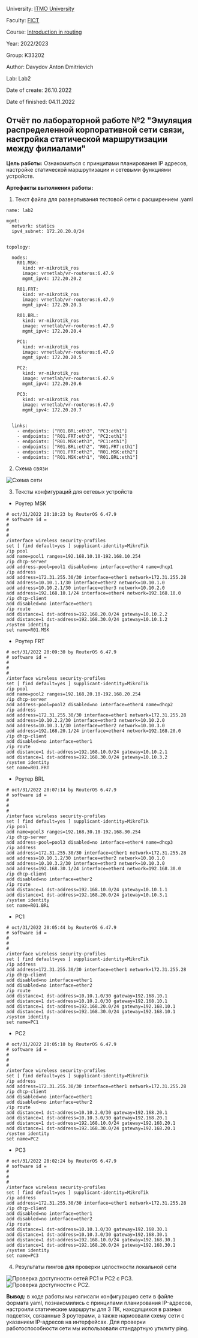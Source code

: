University: [ITMO University](https://itmo.ru/ru/)

Faculty: [FICT](https://fict.itmo.ru)

Course: [Introduction in routing](https://github.com/itmo-ict-faculty/introduction-in-routing)

Year: 2022/2023

Group: K33202

Author: Davydov Anton Dmitrievich

Lab: Lab2

Date of create: 26.10.2022

Date of finished: 04.11.2022

## Отчёт по лабораторной работе №2 "Эмуляция распределенной корпоративной сети связи, настройка статической маршрутизации между филиалами"

**Цель работы:** Ознакомиться с принципами планирования IP адресов, настройке статической маршрутизации и сетевыми функциями устройств.

**Артефакты выполнения работы:**

1. Текст файла для развертывания тестовой сети с расширением .yaml

```
name: lab2

mgmt: 
  network: statics
  ipv4_subnet: 172.20.20.0/24


topology:

  nodes:
    R01.MSK:
      kind: vr-mikrotik_ros
      image: vrnetlab/vr-routeros:6.47.9
      mgmt_ipv4: 172.20.20.2

    R01.FRT:
      kind: vr-mikrotik_ros
      image: vrnetlab/vr-routeros:6.47.9
      mgmt_ipv4: 172.20.20.3

    R01.BRL:
      kind: vr-mikrotik_ros
      image: vrnetlab/vr-routeros:6.47.9
      mgmt_ipv4: 172.20.20.4

    PC1:
      kind: vr-mikrotik_ros
      image: vrnetlab/vr-routeros:6.47.9
      mgmt_ipv4: 172.20.20.5

    PC2:
      kind: vr-mikrotik_ros
      image: vrnetlab/vr-routeros:6.47.9
      mgmt_ipv4: 172.20.20.6

    PC3:
      kind: vr-mikrotik_ros
      image: vrnetlab/vr-routeros:6.47.9
      mgmt_ipv4: 172.20.20.7


  links:
    - endpoints: ["R01.BRL:eth3", "PC3:eth1"]
    - endpoints: ["R01.FRT:eth3", "PC2:eth1"]
    - endpoints: ["R01.MSK:eth3", "PC1:eth1"]
    - endpoints: ["R01.BRL:eth2", "R01.FRT:eth1"]
    - endpoints: ["R01.FRT:eth2", "R01.MSK:eth2"]
    - endpoints: ["R01.MSK:eth1", "R01.BRL:eth1"]

```

2. Схема связи

![](https://github.com/Antoshik143/2022_2023-introduction_in_routing-k33202-davydov_a_d/blob/main/lab2/draw.png "Схема сети")

3. Тексты конфигураций для сетевых устройств

* Роутер MSK

```
# oct/31/2022 20:10:23 by RouterOS 6.47.9
# software id = 
#
#
#
/interface wireless security-profiles
set [ find default=yes ] supplicant-identity=MikroTik
/ip pool
add name=pool1 ranges=192.168.10.10-192.168.10.254
/ip dhcp-server
add address-pool=pool1 disabled=no interface=ether4 name=dhcp1
/ip address
add address=172.31.255.30/30 interface=ether1 network=172.31.255.28
add address=10.10.1.1/30 interface=ether2 network=10.10.1.0
add address=10.10.2.1/30 interface=ether3 network=10.10.2.0
add address=192.168.10.1/24 interface=ether4 network=192.168.10.0
/ip dhcp-client
add disabled=no interface=ether1
/ip route
add distance=1 dst-address=192.168.20.0/24 gateway=10.10.2.2
add distance=1 dst-address=192.168.30.0/24 gateway=10.10.1.2
/system identity
set name=R01.MSK
```

* Роутер FRT

```
# oct/31/2022 20:09:30 by RouterOS 6.47.9
# software id = 
#
#
#
/interface wireless security-profiles
set [ find default=yes ] supplicant-identity=MikroTik
/ip pool
add name=pool2 ranges=192.168.20.10-192.168.20.254
/ip dhcp-server
add address-pool=pool2 disabled=no interface=ether4 name=dhcp2
/ip address
add address=172.31.255.30/30 interface=ether1 network=172.31.255.28
add address=10.10.2.2/30 interface=ether3 network=10.10.2.0
add address=10.10.3.1/30 interface=ether2 network=10.10.3.0
add address=192.168.20.1/24 interface=ether4 network=192.168.20.0
/ip dhcp-client
add disabled=no interface=ether1
/ip route
add distance=1 dst-address=192.168.10.0/24 gateway=10.10.2.1
add distance=1 dst-address=192.168.30.0/24 gateway=10.10.3.2
/system identity
set name=R01.FRT
```

* Роутер BRL

```
# oct/31/2022 20:07:14 by RouterOS 6.47.9
# software id = 
#
#
#
/interface wireless security-profiles
set [ find default=yes ] supplicant-identity=MikroTik
/ip pool
add name=pool3 ranges=192.168.30.10-192.168.30.254
/ip dhcp-server
add address-pool=pool3 disabled=no interface=ether4 name=dhcp3
/ip address
add address=172.31.255.30/30 interface=ether1 network=172.31.255.28
add address=10.10.1.2/30 interface=ether2 network=10.10.1.0
add address=10.10.3.2/30 interface=ether3 network=10.10.3.0
add address=192.168.30.1/24 interface=ether4 network=192.168.30.0
/ip dhcp-client
add disabled=no interface=ether2
/ip route
add distance=1 dst-address=192.168.10.0/24 gateway=10.10.1.1
add distance=1 dst-address=192.168.20.0/24 gateway=10.10.3.1
/system identity
set name=R01.BRL
```

* PC1

```
# oct/31/2022 20:05:44 by RouterOS 6.47.9
# software id = 
#
#
#
/interface wireless security-profiles
set [ find default=yes ] supplicant-identity=MikroTik
/ip address
add address=172.31.255.30/30 interface=ether1 network=172.31.255.28
/ip dhcp-client
add disabled=no interface=ether1
add disabled=no interface=ether2
/ip route
add distance=1 dst-address=10.10.1.0/30 gateway=192.168.10.1
add distance=1 dst-address=10.10.2.0/30 gateway=192.168.10.1
add distance=1 dst-address=192.168.20.0/24 gateway=192.168.10.1
add distance=1 dst-address=192.168.30.0/24 gateway=192.168.10.1
/system identity
set name=PC1
```

* PC2

```
# oct/31/2022 20:05:10 by RouterOS 6.47.9
# software id = 
#
#
#
/interface wireless security-profiles
set [ find default=yes ] supplicant-identity=MikroTik
/ip address
add address=172.31.255.30/30 interface=ether1 network=172.31.255.28
/ip dhcp-client
add disabled=no interface=ether1
add disabled=no interface=ether2
/ip route
add distance=1 dst-address=10.10.2.0/30 gateway=192.168.20.1
add distance=1 dst-address=10.10.3.0/30 gateway=192.168.20.1
add distance=1 dst-address=192.168.10.0/24 gateway=192.168.20.1
add distance=1 dst-address=192.168.30.0/24 gateway=192.168.20.1
/system identity
set name=PC2
```

* PC3

```
# oct/31/2022 20:02:24 by RouterOS 6.47.9
# software id = 
#
#
#
/interface wireless security-profiles
set [ find default=yes ] supplicant-identity=MikroTik
/ip address
add address=172.31.255.30/30 interface=ether1 network=172.31.255.28
/ip dhcp-client
add disabled=no interface=ether1
add disabled=no interface=ether2
/ip route
add distance=1 dst-address=10.10.1.0/30 gateway=192.168.30.1
add distance=1 dst-address=10.10.3.0/30 gateway=192.168.30.1
add distance=1 dst-address=192.168.10.0/24 gateway=192.168.30.1
add distance=1 dst-address=192.168.20.0/24 gateway=192.168.30.1
/system identity
set name=PC3
```

4. Результаты пингов для проверки целостности локальной сети

![](https://github.com/Antoshik143/2022_2023-introduction_in_routing-k33202-davydov_a_d/blob/main/lab2/Picture1.png "Проверка доступности сетей PC1 и PC2 с PC3.")
![](https://github.com/Antoshik143/2022_2023-introduction_in_routing-k33202-davydov_a_d/blob/main/lab2/Picture2.png "Проверка доступности с PC2.")

**Вывод:** в ходе работы мы написали конфигурацию сети в файле формата yaml, познакомились с принципами планирования IP-адресов, настроили статические маршруты для 3 ПК, находящихся в разных подсетях, связанные 3 роутерами, а также нарисовали схему сети с указанием IP-адресов на интерфейсах. Для проверки работоспособности сети мы использовали стандартную утилиту ping.